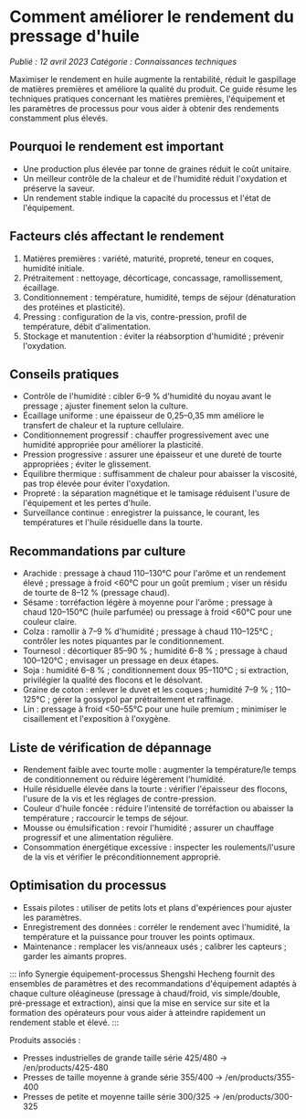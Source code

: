 # Comment améliorer le rendement du pressage d'huile

*Publié : 12 avril 2023*
*Catégorie : Connaissances techniques*

Maximiser le rendement en huile augmente la rentabilité, réduit le gaspillage de matières premières et améliore la qualité du produit. Ce guide résume les techniques pratiques concernant les matières premières, l'équipement et les paramètres de processus pour vous aider à obtenir des rendements constamment plus élevés.

## Pourquoi le rendement est important
- Une production plus élevée par tonne de graines réduit le coût unitaire.
- Un meilleur contrôle de la chaleur et de l'humidité réduit l'oxydation et préserve la saveur.
- Un rendement stable indique la capacité du processus et l'état de l'équipement.

## Facteurs clés affectant le rendement
1) Matières premières : variété, maturité, propreté, teneur en coques, humidité initiale.
2) Prétraitement : nettoyage, décorticage, concassage, ramollissement, écaillage.
3) Conditionnement : température, humidité, temps de séjour (dénaturation des protéines et plasticité).
4) Pressing : configuration de la vis, contre-pression, profil de température, débit d'alimentation.
5) Stockage et manutention : éviter la réabsorption d'humidité ; prévenir l'oxydation.

## Conseils pratiques
- Contrôle de l'humidité : cibler 6–9 % d'humidité du noyau avant le pressage ; ajuster finement selon la culture.
- Écaillage uniforme : une épaisseur de 0,25–0,35 mm améliore le transfert de chaleur et la rupture cellulaire.
- Conditionnement progressif : chauffer progressivement avec une humidité appropriée pour améliorer la plasticité.
- Pression progressive : assurer une épaisseur et une dureté de tourte appropriées ; éviter le glissement.
- Équilibre thermique : suffisamment de chaleur pour abaisser la viscosité, pas trop élevée pour éviter l'oxydation.
- Propreté : la séparation magnétique et le tamisage réduisent l'usure de l'équipement et les pertes d'huile.
- Surveillance continue : enregistrer la puissance, le courant, les températures et l'huile résiduelle dans la tourte.

## Recommandations par culture
- Arachide : pressage à chaud 110–130°C pour l'arôme et un rendement élevé ; pressage à froid <60°C pour un goût premium ; viser un résidu de tourte de 8–12 % (pressage chaud).
- Sésame : torréfaction légère à moyenne pour l'arôme ; pressage à chaud 120–150°C (huile parfumée) ou pressage à froid <60°C pour une couleur claire.
- Colza : ramollir à 7–9 % d'humidité ; pressage à chaud 110–125°C ; contrôler les notes piquantes par le conditionnement.
- Tournesol : décortiquer 85–90 % ; humidité 6–8 % ; pressage à chaud 100–120°C ; envisager un pressage en deux étapes.
- Soja : humidité 6–8 % ; conditionnement doux 95–110°C ; si extraction, privilégier la qualité des flocons et le désolvant.
- Graine de coton : enlever le duvet et les coques ; humidité 7–9 % ; 110–125°C ; gérer la gossypol par prétraitement et raffinage.
- Lin : pressage à froid <50–55°C pour une huile premium ; minimiser le cisaillement et l'exposition à l'oxygène.

## Liste de vérification de dépannage
- Rendement faible avec tourte molle : augmenter la température/le temps de conditionnement ou réduire légèrement l'humidité.
- Huile résiduelle élevée dans la tourte : vérifier l'épaisseur des flocons, l'usure de la vis et les réglages de contre-pression.
- Couleur d'huile foncée : réduire l'intensité de torréfaction ou abaisser la température ; raccourcir le temps de séjour.
- Mousse ou émulsification : revoir l'humidité ; assurer un chauffage progressif et une alimentation régulière.
- Consommation énergétique excessive : inspecter les roulements/l'usure de la vis et vérifier le préconditionnement approprié.

## Optimisation du processus
- Essais pilotes : utiliser de petits lots et plans d'expériences pour ajuster les paramètres.
- Enregistrement des données : corréler le rendement avec l'humidité, la température et la puissance pour trouver les points optimaux.
- Maintenance : remplacer les vis/anneaux usés ; calibrer les capteurs ; garder les aimants propres.

::: info Synergie équipement-processus
Shengshi Hecheng fournit des ensembles de paramètres et des recommandations d'équipement adaptés à chaque culture oléagineuse (pressage à chaud/froid, vis simple/double, pré-pressage et extraction), ainsi que la mise en service sur site et la formation des opérateurs pour vous aider à atteindre rapidement un rendement stable et élevé.
:::

Produits associés :
- Presses industrielles de grande taille série 425/480 → /en/products/425-480
- Presses de taille moyenne à grande série 355/400 → /en/products/355-400
- Presses de petite et moyenne taille série 300/325 → /en/products/300-325